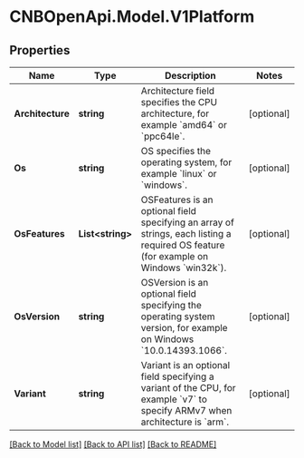 # CNBOpenApi.Model.V1Platform

## Properties

Name | Type | Description | Notes
------------ | ------------- | ------------- | -------------
**Architecture** | **string** | Architecture field specifies the CPU architecture, for example &#x60;amd64&#x60; or &#x60;ppc64le&#x60;. | [optional] 
**Os** | **string** | OS specifies the operating system, for example &#x60;linux&#x60; or &#x60;windows&#x60;. | [optional] 
**OsFeatures** | **List&lt;string&gt;** | OSFeatures is an optional field specifying an array of strings, each listing a required OS feature (for example on Windows &#x60;win32k&#x60;). | [optional] 
**OsVersion** | **string** | OSVersion is an optional field specifying the operating system version, for example on Windows &#x60;10.0.14393.1066&#x60;. | [optional] 
**Variant** | **string** | Variant is an optional field specifying a variant of the CPU, for example &#x60;v7&#x60; to specify ARMv7 when architecture is &#x60;arm&#x60;. | [optional] 

[[Back to Model list]](../../README.md#documentation-for-models) [[Back to API list]](../../README.md#documentation-for-api-endpoints) [[Back to README]](../../README.md)

